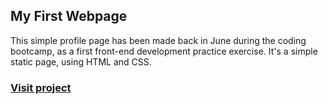 ## My First Webpage

This simple profile page has been made back in June during the coding bootcamp, as a first front-end development practice exercise. It's a simple static page, using HTML and CSS. 

<h3><a href="https://elysemelissa.github.io/my-profile/" target="_blank">Visit project</a></h3>
